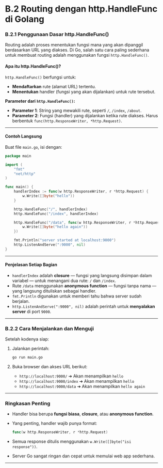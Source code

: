 # B.2 Routing dengan http.HandleFunc di Golang

### B.2.1 Penggunaan Dasar http.HandleFunc()

Routing adalah proses menentukan fungsi mana yang akan dipanggil berdasarkan URL yang diakses. Di Go, salah satu cara paling sederhana untuk membuat routing adalah menggunakan fungsi `http.HandleFunc()`.

#### Apa itu http.HandleFunc()?

`http.HandleFunc()` berfungsi untuk:

* **Mendaftarkan** rute (alamat URL) tertentu.
* **Menentukan** handler (fungsi yang akan dijalankan) untuk rute tersebut.

**Parameter dari `http.HandleFunc()`:**

* **Parameter 1**: String yang mewakili rute, seperti `/`, `/index`, `/about`.
* **Parameter 2**: Fungsi (handler) yang dijalankan ketika rute diakses. Harus berbentuk `func(http.ResponseWriter, *http.Request)`.

***

#### Contoh Langsung

Buat file `main.go`, isi dengan:

```go
package main

import (
	"fmt"
	"net/http"
)

func main() {
	handlerIndex := func(w http.ResponseWriter, r *http.Request) {
		w.Write([]byte("hello"))
	}

	http.HandleFunc("/", handlerIndex)
	http.HandleFunc("/index", handlerIndex)

	http.HandleFunc("/data", func(w http.ResponseWriter, r *http.Request) {
		w.Write([]byte("hello again"))
	})

	fmt.Println("server started at localhost:9000")
	http.ListenAndServe(":9000", nil)
}
```

***

#### Penjelasan Setiap Bagian

* `handlerIndex` adalah **closure** — fungsi yang langsung disimpan dalam variabel — untuk menangani dua rute: `/` dan `/index`.
* Rute `/data` menggunakan **anonymous function** — fungsi tanpa nama — yang langsung dituliskan sebagai handler.
* `fmt.Println` digunakan untuk memberi tahu bahwa server sudah berjalan.
* `http.ListenAndServe(":9000", nil)` adalah perintah untuk **menyalakan server** di port `9000`.

***

### B.2.2 Cara Menjalankan dan Menguji

Setelah kodenya siap:

1.  Jalankan perintah:

    ```bash
    go run main.go
    ```
2. Buka browser dan akses URL berikut:
   * `http://localhost:9000/` ➔ Akan menampilkan `hello`
   * `http://localhost:9000/index` ➔ Akan menampilkan `hello`
   * `http://localhost:9000/data` ➔ Akan menampilkan `hello again`

***

### Ringkasan Penting

* Handler bisa berupa **fungsi biasa**, **closure**, atau **anonymous function**.
*   Yang penting, handler wajib punya format:

    ```go
    func(w http.ResponseWriter, r *http.Request)
    ```
* Semua response ditulis menggunakan `w.Write([]byte("isi response"))`.
* Server Go sangat ringan dan cepat untuk memulai web app sederhana.

***
